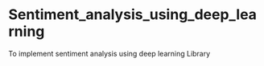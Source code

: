 # Sentiment_analysis_using_deep_learning
To implement sentiment analysis using deep learning Library 
